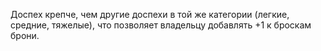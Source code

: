 Доспех крепче, чем другие доспехи в той же категории (легкие, средние, тяжелые), что позволяет владельцу добавлять +1 к броскам брони.